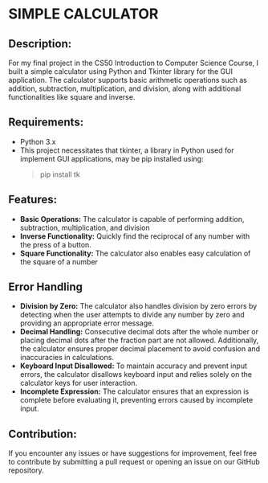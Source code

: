 # SIMPLE CALCULATOR

## Description:
For my final project in the CS50 Introduction to Computer Science Course, I built a simple calculator using Python and Tkinter library for the GUI application. The calculator supports basic arithmetic operations such as addition, subtraction, multiplication, and division, along with additional functionalities like square and inverse.

## Requirements:
- Python 3.x
- This project necessitates that tkinter, a library in Python used for implement GUI applications, may be pip installed using:
    > pip install tk

## Features:
-  **Basic Operations:** The calculator is capable of performing addition, subtraction, multiplication, and division
-  **Inverse Functionality:** Quickly find the reciprocal of any number with the press of a button.
-  **Square Functionality:** The calculator also enables easy calculation of the square of a number

## Error Handling
-  **Division by Zero:** The calculator also handles division by zero errors by detecting when the user attempts to divide any number by zero and providing an appropriate error message.
-  **Decimal Handling:** Consecutive decimal dots after the whole number or placing decimal dots after the fraction part are not allowed. Additionally, the calculator ensures proper decimal placement to avoid confusion and inaccuracies in calculations.
-  **Keyboard Input Disallowed:** To maintain accuracy and prevent input errors, the calculator disallows keyboard input and relies solely on the calculator keys for user interaction.
- **Incomplete Expression:** The calculator ensures that an expression is complete before evaluating it, preventing errors caused by incomplete input.

## Contribution:
If you encounter any issues or have suggestions for improvement, feel free to contribute by submitting a pull request or opening an issue on our GitHub repository.
